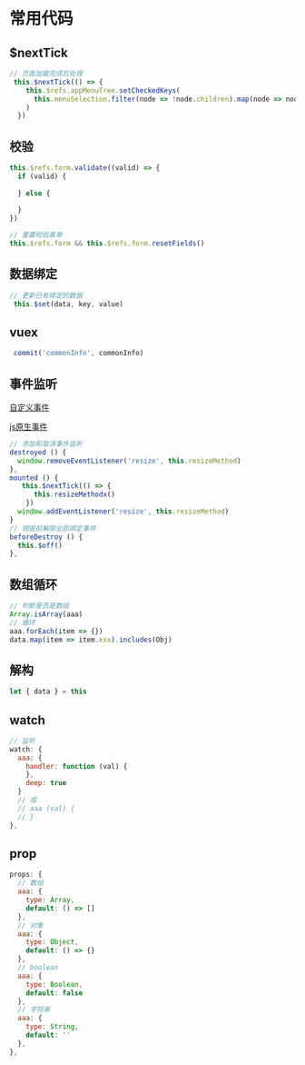 # 常用代码

## $nextTick
```js
// 页面加载完成后处理
 this.$nextTick(() => {
    this.$refs.appMenuTree.setCheckedKeys(
      this.menuSelection.filter(node => !node.children).map(node => node.indexCode)
    )
  })
```

## 校验
```js
this.$refs.form.validate((valid) => {
  if (valid) {
    
  } else {
    
  }
})

// 重置校验表单
this.$refs.form && this.$refs.form.resetFields()
```
## 数据绑定
```js
// 更新已有绑定的数据
 this.$set(data, key, value)
```

## vuex
```js
 commit('commonInfo', commonInfo)

```

## 事件监听

[自定义事件](https://www.cnblogs.com/shapeY/p/7923353.html)

[js原生事件](https://blog.csdn.net/yushuangyushuang/article/details/79306993)

```js
// 添加和取消事件监听
destroyed () {
  window.removeEventListener('resize', this.resizeMethod)
},
mounted () {
   this.$nextTick(() => {
      this.resizeMethodx()
    })
  window.addEventListener('resize', this.resizeMethod)
}
// 销毁前解除全部绑定事件
beforeDestroy () {
  this.$off()
},
```

## 数组循环
```js
// 判断是否是数组
Array.isArray(aaa)
// 循环
aaa.forEach(item => {})
data.map(item => item.xxx).includes(Obj)
```

## 解构
```js
let { data } = this
```

## watch
```js
// 监听
watch: {
  aaa: {
    handler: function (val) {
    },
    deep: true
  }
  // 或
  // aaa (val) {
  // }
},
```

## prop
```js
props: {
  // 数组
  aaa: {
    type: Array,
    default: () => []
  },
  // 对象
  aaa: {
    type: Object,
    default: () => {}
  },
  // boolean
  aaa: {
    type: Boolean,
    default: false
  },
  // 字符串
  aaa: {
    type: String,
    default: ''
  },
},
```

